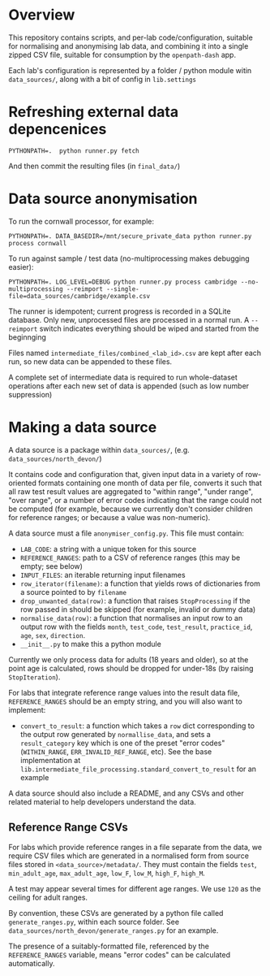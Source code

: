 # Overview

This repository contains scripts, and per-lab code/configuration,
suitable for normalising and anonymising lab data, and combining it
into a single zipped CSV file, suitable for consumption by the
`openpath-dash` app.

Each lab's configuration is represented by a folder / python module
witin `data_sources/`, along with a bit of config in `lib.settings`

# Refreshing external data depencenices

    PYTHONPATH=.  python runner.py fetch

And then commit the resulting files (in `final_data/`)


# Data source anonymisation

To run the cornwall processor, for example:

    PYTHONPATH=. DATA_BASEDIR=/mnt/secure_private_data python runner.py process cornwall

To run against sample / test data (no-multiprocessing makes debugging easier):

    PYTHONPATH=. LOG_LEVEL=DEBUG python runner.py process cambridge --no-multiprocessing --reimport --single-file=data_sources/cambridge/example.csv

The runner is idempotent; current progress is recorded in a SQLite
database. Only new, unprocessed files are processed in a normal run. A
`--reimport` switch indicates everything should be wiped and started
from the beginnging

Files named `intermediate_files/combined_<lab_id>.csv` are kept after
each run, so new data can be appended to these files.

A complete set of intermediate data is required to run whole-dataset
operations after each new set of data is appended (such as low number
suppression)


# Making a data source



A data source is a package within `data_sources/`,
(e.g. `data_sources/north_devon/`)

It contains code and configuration that, given input data in a variety
of row-oriented formats containing one month of data per file,
converts it such that all raw test result values are aggregated to
"within range", "under range", "over range", or a number of error
codes indicating that the range could not be computed (for example,
because we currently don't consider children for reference ranges; or
because a value was non-numeric).


A data source must a file `anonymiser_config.py`.  This file must contain:

* `LAB_CODE`: a string with a unique token for this source
* `REFERENCE_RANGES`: path to a CSV of reference ranges (this may be empty; see below)
* `INPUT_FILES`: an iterable returning input filenames
* `row_iterator(filename)`: a function that yields rows of dictionaries from a source pointed to by `filename`
* `drop_unwanted_data(row)`: a function that raises `StopProcessing` if the row passed in should be skipped (for example, invalid or dummy data)
* `normalise_data(row)`: a function that normalises an input row to an output row with the fields `month`, `test_code`, `test_result`, `practice_id`, `age`, `sex`, `direction`.
* `__init__.py` to make this a python module

Currently we only process data for adults (18 years and older), so at
the point age is calculated, rows should be dropped for under-18s (by
raising `StopIteration`).

For labs that integrate reference range values into the result data
file, `REFERENCE_RANGES` should be an empty string, and you will also
want to implement:

* `convert_to_result`: a function which takes a `row` dict
  corresponding to the output row generated by `normallise_data`, and
  sets a `result_category` key which is one of the preset "error
  codes" (`WITHIN_RANGE`, `ERR_INVALID_REF_RANGE`, etc). See the base
  implementation at
  `lib.intermediate_file_processing.standard_convert_to_result` for an
  example

A data source should also include a README, and any CSVs and other
related material to help developers understand the data.

## Reference Range CSVs

For labs which provide reference ranges in a file separate from the
data, we require CSV files which are generated in a normalised form
from source files stored in `<data_source>/metadata/`.  They must
contain the fields `test`, `min_adult_age`, `max_adult_age`, `low_F`,
`low_M`, `high_F`, `high_M`.

A test may appear several times for different age ranges. We use `120`
as the ceiling for adult ranges.

By convention, these CSVs are generated by a python file called
`generate_ranges.py`, within each source folder.  See
`data_sources/north_devon/generate_ranges.py` for an example.

The presence of a suitably-formatted file, referenced by the
`REFERENCE_RANGES` variable, means "error codes" can be calculated
automatically.
